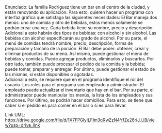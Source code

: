 Enunciado:
La familia Rodriguez tiene un bar en el centro de la ciudad, y están renovando su aplicación. Para esto, quieren hacer un programa con interfaz gráfica que satisfaga las siguientes necesidades:
El Bar maneja dos menús: uno de comida y otro de bebidas, estos menús solamente se podrán crear una vez. Cada bebida tiene su nombre, precio y descripción. Adicional a esto habrán dos tipos de bebidas: con alcohol y sin alcohol. Las bebidas con alcohol especificarán su grado de alcohol. Por su parte, el menú de comidas tendrá nombre, precio, descripción,  forma de preparación y tamaño de la porción. El Bar debe poder: obtener, crear y eliminar productos de su menú. Así mismo, puede gestionar el menú de bebidas y comidas. Puede agregar productos, eliminarlos y buscarlos. Por otro lado, también puede procesar el pedido de la comida y la bebida; puede tomar, preparar y entregar. Por último, puede gestionar el estado de las mismas, si están disponibles o agotadas.  
Adicional a esto, se requiere que en el programa identifique el rol del usuario. Los roles para el programa son empleado y administrador. El empleado puede actualizar el inventario que hay en el bar. Por su parte, el administrador puede manipular los menús, la lista de los empleados y sus funciones.
Por último, se podrán hacer domicilios. Para esto, se tiene que saber si el pedido es para comer en el bar o si es para llevar.

Link UML: https://drive.google.com/file/d/1X7FPGlyILFIm3qRwZzN4YfZe26riJ_UB/view?usp=drive_link

